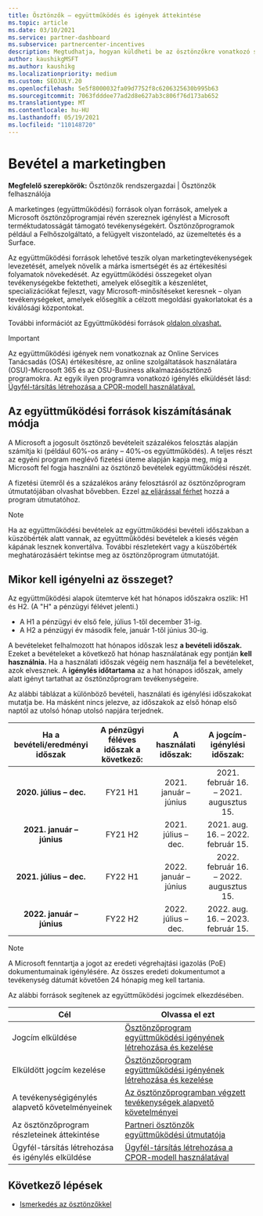 ```yaml
---
title: Ösztönzők – együttműködés és igények áttekintése
ms.topic: article
ms.date: 03/10/2021
ms.service: partner-dashboard
ms.subservice: partnercenter-incentives
description: Megtudhatja, hogyan küldheti be az ösztönzőkre vonatkozó sikeres együttműködési igényt a megfelelő dokumentáció, számlák, utasítások és a végrehajtás igazolásának rendszerezésével.
author: kaushikgMSFT
ms.author: kaushikg
ms.localizationpriority: medium
ms.custom: SEOJULY.20
ms.openlocfilehash: 5e5f8000032fa09d7752f8c6206325630b995b63
ms.sourcegitcommit: 7063fdddee77ad2d8e627ab3c806f76d173ab652
ms.translationtype: MT
ms.contentlocale: hu-HU
ms.lasthandoff: 05/19/2021
ms.locfileid: "110148720"
---
```

# <a name="earn-cooperative-marketing-funds"></a>Bevétel a marketingben

**Megfelelő szerepkörök:** Ösztönzők rendszergazdai | Ösztönzők felhasználója

A marketinges (együttműködési) források olyan források, amelyek a Microsoft ösztönzőprogramjai révén szereznek igénylést a Microsoft terméktudatosságát támogató tevékenységekért. Ösztönzőprogramok például a Felhőszolgáltató, a felügyelt viszonteladó, az üzemeltetés és a Surface.

Az együttműködési források lehetővé teszik olyan marketingtevékenységek levezetését, amelyek növelik a márka ismertségét és az értékesítési folyamatok növekedését. Az együttműködési összegeket olyan tevékenységekbe fektetheti, amelyek elősegítik a készenlétet, specializációkat fejleszt, vagy Microsoft-minősítéseket keresnek – olyan tevékenységeket, amelyek elősegítik a célzott megoldási gyakorlatokat és a kiválósági központokat.

További információt az Együttműködési források [oldalon olvashat.](https://partner.microsoft.com/asset/collection/co-op-funds-resources#/)

>[!Important]
>Az együttműködési igények nem vonatkoznak az Online Services Tanácsadás (OSA) értékesítésre, az online szolgáltatások használatára (OSU)-Microsoft 365 és az OSU-Business alkalmazásösztönző programokra. Az egyik ilyen programra vonatkozó igénylés elküldését lásd: [Ügyfél-társítás létrehozása a CPOR-modell használatával.](submit-osa-claim.md)

## <a name="how-co-op-funds-are-calculated"></a>Az együttműködési források kiszámításának módja

A Microsoft a jogosult ösztönző bevételeit százalékos felosztás alapján számítja ki (például 60%-os arány – 40%-os együttműködés). A teljes részt az egyéni program meglévő fizetési üteme alapján kapja meg, míg a Microsoft fel fogja használni az ösztönző bevételek együttműködési részét.

A fizetési ütemről és a százalékos arány felosztásról az ösztönzőprogram útmutatójában olvashat bővebben. Ezzel [az eljárással férhet](incentives-determined-your-program-eligibility.md) hozzá a program útmutatóhoz.

>[!NOTE]
>Ha az együttműködési bevételek az együttműködési bevételi időszakban a küszöbérték alatt vannak, az együttműködési bevételek a kiesés végén kápának lesznek konvertálva. További részletekért vagy a küszöbérték meghatározásáért tekintse meg az ösztönzőprogram útmutatóját.

## <a name="when-to-claim-your-funds"></a>Mikor kell igényelni az összeget?

Az együttműködési alapok ütemterve két hat hónapos időszakra oszlik: H1 és H2. (A "H" a pénzügyi félévet jelenti.)

- A H1 a pénzügyi év első fele, július 1-től december 31-ig.
- A H2 a pénzügyi év második fele, január 1-től június 30-ig.

A bevételeket felhalmozott hat hónapos időszak lesz **a bevételi időszak.** Ezeket a bevételeket a következő hat hónap használatának egy pontján **kell használnia.** Ha a használati időszak végéig nem használja fel a bevételeket, azok elvesznek. A **igénylés időtartama** az a hat hónapos időszak, amely alatt igényt tartathat az ösztönzőprogram tevékenységeire.

Az alábbi táblázat a különböző bevételi, használati és igénylési időszakokat mutatja be. Ha másként nincs jelezve, az időszakok az első hónap első naptól az utolsó hónap utolsó napjára terjednek.

|  Ha a bevételi/eredményi időszak  |A pénzügyi féléves időszak a következő:  |  A használati időszak:  |  A jogcím-igénylési időszak:  |
| :-----------: | :-----------: | :-----------: | :-----------: |
|**2020. július – dec.**| FY21 H1  |  2021. január – június  |  2021. február 16. – 2021. augusztus 15.  |
|**2021. január – június** |  FY21 H2  |  2021. július – dec.  |  2021. aug. 16. – 2022. február 15.  |
|**2021. július – dec.**|  FY22 H1  |  2022. január – június  |  2022. február 16. – 2022. augusztus 15.  |
|**2022. január – június** |  FY22 H2  |  2022. július – dec.  |  2022. aug. 16. – 2023. február 15.  |

>[!NOTE]
>A Microsoft fenntartja a jogot az eredeti végrehajtási igazolás (PoE) dokumentumainak igénylésére. Az összes eredeti dokumentumot a tevékenység dátumát követően 24 hónapig meg kell tartania.

Az alábbi források segítenek az együttműködési jogcímek elkezdésében.

| Cél | Olvassa el ezt |
| ------ | ----------- |
| Jogcím elküldése |  [Ösztönzőprogram együttműködési igényének létrehozása és kezelése](create-incentives-claims.md)  |
| Elküldött jogcím kezelése | [Ösztönzőprogram együttműködési igényének létrehozása és kezelése](create-incentives-claims.md)    |
| A tevékenységigénylés alapvető követelményeinek | [Az ösztönzőprogramban végzett tevékenységek alapvető követelményei](core-requirements.md)   |
| Az ösztönzőprogram részleteinek áttekintése | [Partneri ösztönzők együttműködési útmutatója](https://assetsprod.microsoft.com/co-op-guidebook.pdf)  |
| Ügyfél-társítás létrehozása és igénylés elküldése | [Ügyfél-társítás létrehozása a CPOR-modell használatával](submit-osa-claim.md)   |

## <a name="next-steps"></a>Következő lépések

- [Ismerkedés az ösztönzőkkel](incentives-get-started-intro.md)
